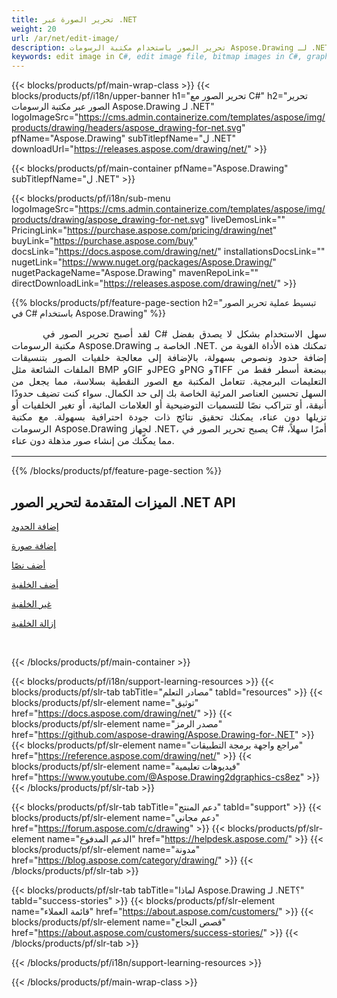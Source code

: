 ```yaml
---
title: تحرير الصورة عبر .NET
weight: 20
url: /ar/net/edit-image/
description: تحرير الصور باستخدام مكتبة الرسومات Aspose.Drawing لـ .NET (C#) لإضافة حدود الصورة والنص وتغيير الخلفية أو إزالتها
keywords: edit image in C#, edit image file, bitmap images in C#, graphic library ل .NET, add image, add border, إضافة نص, add background, change background, remove background
---
```


{{< blocks/products/pf/main-wrap-class >}}
{{< blocks/products/pf/i18n/upper-banner h1="تحرير الصور مع C#" h2="تحرير الصور عبر مكتبة الرسومات Aspose.Drawing لـ .NET" logoImageSrc="https://cms.admin.containerize.com/templates/aspose/img/products/drawing/headers/aspose_drawing-for-net.svg" pfName="Aspose.Drawing" subTitlepfName="ل .NET" downloadUrl="https://releases.aspose.com/drawing/net/" >}}

{{< blocks/products/pf/main-container pfName="Aspose.Drawing" subTitlepfName="ل .NET" >}}

{{< blocks/products/pf/i18n/sub-menu logoImageSrc="https://cms.admin.containerize.com/templates/aspose/img/products/drawing/aspose_drawing-for-net.svg" liveDemosLink="" PricingLink="https://purchase.aspose.com/pricing/drawing/net" buyLink="https://purchase.aspose.com/buy" docsLink="https://docs.aspose.com/drawing/net/" installationsDocsLink="" nugetLink="https://www.nuget.org/packages/Aspose.Drawing/" nugetPackageName="Aspose.Drawing" mavenRepoLink="" directDownloadLink="https://releases.aspose.com/drawing/net/" >}}

{{% blocks/products/pf/feature-page-section  h2="تبسيط عملية تحرير الصور في C# باستخدام Aspose.Drawing" %}}
<p align="justify" style="text-indent:50px;font-size:15px;" id="overview" name="overview">
لقد أصبح تحرير الصور في C# سهل الاستخدام بشكل لا يصدق بفضل مكتبة الرسومات Aspose.Drawing الخاصة بـ .NET. تمكنك هذه الأداة القوية من إضافة حدود ونصوص بسهولة، بالإضافة إلى معالجة خلفيات الصور بتنسيقات الملفات الشائعة مثل BMP وGIF وJPEG وPNG وTIFF ببضعة أسطر فقط من التعليمات البرمجية. تتعامل المكتبة مع الصور النقطية بسلاسة، مما يجعل من السهل تحسين العناصر المرئية الخاصة بك إلى حد الكمال. سواء كنت تضيف حدودًا أنيقة، أو تتراكب نصًا للتسميات التوضيحية أو العلامات المائية، أو تغير الخلفيات أو تزيلها دون عناء، يمكنك تحقيق نتائج ذات جودة احترافية بسهولة. مع مكتبة الرسومات Aspose.Drawing لجهاز .NET، يصبح تحرير الصور في C# أمرًا سهلاً، مما يمكّنك من إنشاء صور مذهلة دون عناء.</p>

<hr/>
{{% /blocks/products/pf/feature-page-section %}}

<!--Feature-section Start-->
<div class="container-fluid features-section bg-gray singleproduct">
 <a class="anchor" id="features" name="features">
 </a>
 <div class="row">
  <div class="container">
   <h2 class="h2title">
    الميزات المتقدمة لتحرير الصور .NET API
   </h2>
   <p>
   </p>
   <div class="col-lg-4">
    <em class="fa fa-pencil-square-o ico-blue fa-2x col-lg-2">
    </em>
    <p class="col-lg-10"><a href="add-border/">إضافة الحدود</a>
    </p>
   </div>
   <div class="col-lg-4">
    <em class="fa fa-pencil-square-o ico-blue fa-2x col-lg-2">
    </em>
    <p class="col-lg-10">
     <a href="add-image/">إضافة صورة</a>
    </p>
   </div>
   <div class="col-lg-4">
    <em class="fa fa-font ico-blue fa-2x col-lg-2">
    </em>
    <p class="col-lg-10">
     <a href="add-text/">أضف نصًا</a>
    </p>
   </div>
   <div class="col-lg-4">
    <em class="fa fa-pencil-square-o ico-blue fa-2x col-lg-2">
    </em>
    <p class="col-lg-10">
     <a href="add-background/">أضف الخلفية</a>
    </p>
   </div>
   <div class="col-lg-4">
    <em class="fa fa-cog ico-blue fa-2x col-lg-2">
    </em>
    <p class="col-lg-10">
     <a href="change-background/">غير الخلفية</a>
    </p>
   </div>
   <div class="col-lg-4">
    <em class="fa fa-cog ico-blue fa-2x col-lg-2">
    </em>
    <p class="col-lg-10">
     <a href="remove-background/">إزالة الخلفية</a>
    </p>
   </div>
  </div> 
 </div>
</div>  
<br/>

{{< /blocks/products/pf/main-container >}}

{{< blocks/products/pf/i18n/support-learning-resources >}}
{{< blocks/products/pf/slr-tab tabTitle="مصادر التعلم" tabId="resources" >}}
{{< blocks/products/pf/slr-element name="توثيق" href="https://docs.aspose.com/drawing/net/" >}}
{{< blocks/products/pf/slr-element name="مصدر الرمز" href="https://github.com/aspose-drawing/Aspose.Drawing-for-.NET" >}}
{{< blocks/products/pf/slr-element name="مراجع واجهة برمجة التطبيقات" href="https://reference.aspose.com/drawing/net/" >}}
{{< blocks/products/pf/slr-element name="فيديوهات تعليمية" href="https://www.youtube.com/@Aspose.Drawing2dgraphics-cs8ez" >}}
{{< /blocks/products/pf/slr-tab >}}

{{< blocks/products/pf/slr-tab tabTitle="دعم المنتج" tabId="support" >}}
{{< blocks/products/pf/slr-element name="دعم مجاني" href="https://forum.aspose.com/c/drawing" >}}
{{< blocks/products/pf/slr-element name="الدعم المدفوع" href="https://helpdesk.aspose.com/" >}}
{{< blocks/products/pf/slr-element name="مدونة" href="https://blog.aspose.com/category/drawing/" >}}
{{< /blocks/products/pf/slr-tab >}}

{{< blocks/products/pf/slr-tab tabTitle="لماذا Aspose.Drawing لـ .NET؟" tabId="success-stories" >}}
{{< blocks/products/pf/slr-element name="قائمة العملاء" href="https://about.aspose.com/customers/" >}}
{{< blocks/products/pf/slr-element name="قصص النجاح" href="https://about.aspose.com/customers/success-stories/" >}}
{{< /blocks/products/pf/slr-tab >}}

{{< /blocks/products/pf/i18n/support-learning-resources >}}

{{< /blocks/products/pf/main-wrap-class >}}
